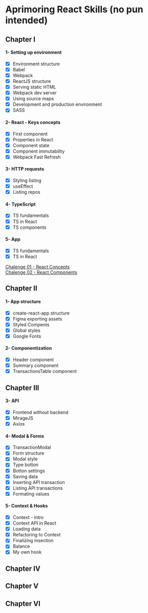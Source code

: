 # Aprimoring React Skills (no pun intended)

## Chapter I
#### 1- Setting up environment
- [x] Environment structure
- [x] Babel
- [x] Webpack
- [x] ReactJS structure
- [x] Serving static HTML
- [x] Webpack dev server
- [x] Using source maps
- [x] Development and production environment
- [x] SASS

#### 2- React - Keys concepts
- [x] First component
- [x] Properties in React
- [x] Component state
- [x] Component immutability
- [x] Webpack Fast Refresh

#### 3- HTTP requests
- [x] Styling listing
- [x] useEffect
- [x] Listing repos

#### 4- TypeScript
- [x] TS fundamentals
- [x] TS in React
- [x] TS components

#### 5- App
- [x] TS fundamentals
- [x] TS in React

[Chalenge 01 - React Concepts](https://github.com/gabrielrochas/rckt-chlg-react-concepts)  
[Chalenge 02 - React Components](https://github.com/gabrielrochas/rckt-chlg-react-components)

## Chapter II
#### 1- App structure
- [x] create-react-app structure
- [x] Figma exporting assets
- [x] Styled Compents
- [x] Global styles
- [x] Google Fonts

#### 2- Componentization
- [x] Header component
- [x] Summary component
- [x] TransactionsTable component

## Chapter III
#### 3- API
- [x] Frontend without backend
- [x] MirageJS
- [x] Axios

#### 4- Modal & Forms
- [x] TransactionModal
- [x] Form structure
- [x] Modal style
- [x] Type botton
- [x] Botton settings
- [x] Saving data
- [x] Inserting API transaction
- [x] Listing API transactions
- [x] Formating values

#### 5- Context & Hooks
- [x] Context - intro
- [x] Context API in React
- [x] Loading data
- [x] Refactoring to Context
- [x] Finalizing insection
- [x] Balance
- [x] My own hook

## Chapter IV
## Chapter V
## Chapter VI